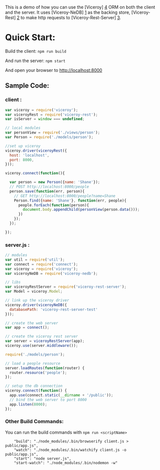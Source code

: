 This is a demo of how you can use the [Viceroy] [4] ORM on both the client and
the server. It uses [Viceroy-NeDB] [1] as the backing store, [Viceroy-Rest] [2]
to make http requests to [Viceroy-Rest-Server] [3].

# Quick Start:
Build the client:
`npm run build`

And run the server:
`npm start`

And open your browser to [http://localhost:8000](http://localhost:8000)

## Sample Code:

### client :

```javascript
var viceroy = require('viceroy');
var viceroyRest = require('viceroy-rest');
var isServer = window === undefined;

// local modules
var personView = require('./views/person');
var Person = require('./models/person');

//set up viceroy
viceroy.driver(viceroyRest({
  host: 'localhost',
  port: 8000,
}));

viceroy.connect(function(){

  var person = new Person({name: 'Shane'});
  // POST http://localhost:8000/people
  person.save(function(err, person){
    // GET http://localhost:8000/people?name=Shane
    Person.find({name: 'Shane'}, function(err, people){
      people.forEach(function(person){
        document.body.appendChild(personView(person.data()));
      })
    });
  });

});
```

### server.js :


```javascript
// modules
var util = require('util');
var connect = require('connect');
var viceroy = require('viceroy');
var viceroyNeDB = require('viceroy-nedb');

// libs
var viceroyRestServer = require('viceroy-rest-server');
var Model = viceroy.Model;

// link up the viceroy driver
viceroy.driver(viceroyNeDB({
  databasePath: 'viceroy-rest-server-test'
}));

// create the web server
var app = connect();

// create the viceroy rest server
var server = viceroyRestServer(app);
viceroy.use(server.middleware());

require('./models/person');

// load a people resource
server.loadRoutes(function(router) {
  router.resource('people');
});

// setup the db connection
viceroy.connect(function() {
  app.use(connect.static(__dirname + '/public'));
  // bind the web server to port 8000
  app.listen(8000);
});

```

### Other Build Commands:

You can run the build commands with `npm run <scriptName>`

```
    "build": "./node_modules/.bin/browserify client.js > public/app.js",
    "watch": "./node_modules/.bin/watchify client.js -o public/app.js",
    "start": "node server.js",
    "start-watch": "./node_modules/.bin/nodemon -w"
```

[1]: http://www.github.com/Battlefy/Viceroy-NeDB        "ViceroyNeDB"
[2]: http://www.github.com/Battlefy/Viceroy-Rest        "Viceroy-Rest"
[3]: http://www.github.com/Battlefy/Viceroy-Rest-Server "Viceroy-Rest-Server"
[4]: http://www.github.com/Battlefy/Viceroy             "Viceroy"
